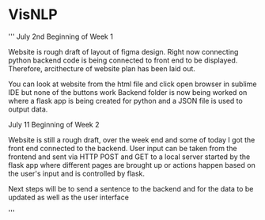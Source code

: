 # VisNLP

'''
July 2nd Beginning of Week 1

Website is rough draft of layout of figma design. Right now connecting python backend code is
being connected to front end to be displayed. Therefore, arcithecture of website plan has been laid out. 

You can look at website from the html file and click open browser in sublime IDE but none of the buttons work
Backend folder is now being worked on where a flask app is being created for python and a JSON file is used to
output data.


July 11 Beginning of Week 2

Website is still a rough draft, over the week end and some of today I got the front end connected to the backend. 
User input can be taken from the frontend and sent via HTTP POST and GET to a local server started by the flask
app where different pages are brought up or actions happen based on the user's input and is controlled by flask.

Next steps will be to send a sentence to the backend and for the data to be updated as well as the user interface

'''